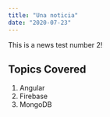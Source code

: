 ```yaml
---
title: "Una noticia"
date: "2020-07-23"
---
```


This is a news test number 2!

## Topics Covered

1. Angular
2. Firebase
3. MongoDB

